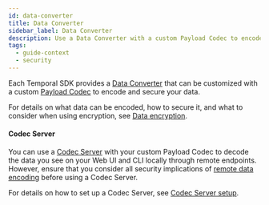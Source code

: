 ```yaml
---
id: data-converter
title: Data Converter
sidebar_label: Data Converter
description: Use a Data Converter with a custom Payload Codec to encode and decode your data.
tags:
  - guide-context
  - security
---
```


Each Temporal SDK provides a [Data Converter](/concepts/what-is-a-data-converter) that can be customized with a custom [Payload Codec](/concepts/what-is-a-payload-codec) to encode and secure your data.

For details on what data can be encoded, how to secure it, and what to consider when using encryption, see [Data encryption](/production-readiness/develop#securing-your-data).

#### Codec Server

You can use a [Codec Server](/concepts/what-is-a-codec-server) with your custom Payload Codec to decode the data you see on your Web UI and CLI locally through remote endpoints.
However, ensure that you consider all security implications of [remote data encoding](/concepts/what-is-remote-data-encoding) before using a Codec Server.

For details on how to set up a Codec Server, see [Codec Server setup](/production-readiness/develop#codec-server-setup).
